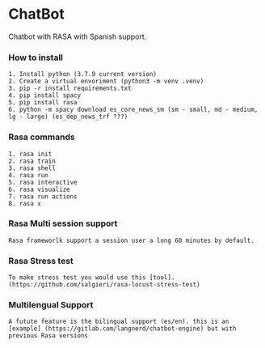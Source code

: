 # ChatBot
Chatbot with RASA with Spanish support.

### How to install
    1. Install python (3.7.9 current version)
    2. Create a virtual envoriment (python3 -m venv .venv)
    3. pip -r install requirements.txt
    4. pip install spacy
    5. pip install rasa
    6. python -m spacy download es_core_news_sm (sm - small, md - medium, lg - large) (es_dep_news_trf ???)

### Rasa commands
    1. rasa init
    2. rasa train
    3. rasa shell
    4. rasa run
    5. rasa interactive
    6. rasa visualize
    7. rasa run actions
    8. rasa x

### Rasa Multi session support
    Rasa frameworlk support a session user a long 60 minutes by default.

### Rasa Stress test
    To make stress test you would use this [tool]. (https://github.com/salgieri/rasa-locust-stress-test)

### Multilengual Support
    A futute feature is the bilingual support (es/en). this is an [example] (https://gitlab.com/langnerd/chatbot-engine) but with previous Rasa versions
